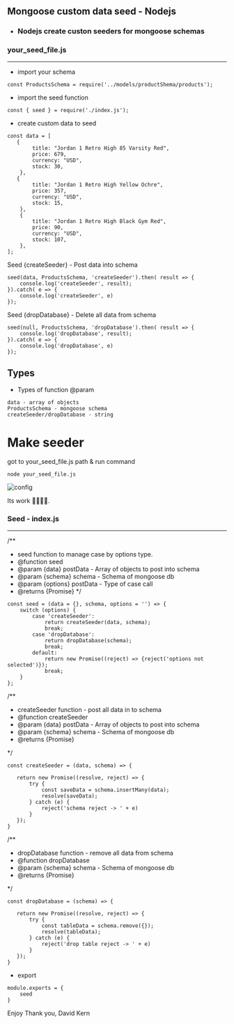 ## Mongoose custom data seed - Nodejs

- ### Nodejs create custon seeders for mongoose schemas

### your_seed_file.js

----------------------------------------------------------------------------------------------

- import your schema

```
const ProductsSchema = require('../models/productShema/products');
```

- import the seed function

```
const { seed } = require('./index.js');
```

- create custom data to seed

```
const data = [
   {
        title: "Jordan 1 Retro High 85 Varsity Red",
        price: 679,
        currency: "USD",
        stock: 30,
    },
   {
        title: "Jordan 1 Retro High Yellow Ochre",
        price: 357,
        currency: "USD",
        stock: 15,
    },
    {
        title: "Jordan 1 Retro High Black Gym Red",
        price: 90,
        currency: "USD",
        stock: 107,
    },
];
```

Seed {createSeeder} - Post data into schema
```
seed(data, ProductsSchema, 'createSeeder').then( result => {
    console.log('createSeeder', result);
}).catch( e => {
    console.log('createSeeder', e)
});
```
Seed {dropDatabase} - Delete all data from schema
```
seed(null, ProductsSchema, 'dropDatabase').then( result => {
    console.log('dropDatabase', result);
}).catch( e => {
    console.log('dropDatabase', e)
});
```

## Types

- Types of function @param

```
data - array of objects
ProductsSchema - mongoose schema
createSeeder/dropDatabase - string
```

# Make seeder

got to your_seed_file.js path & run command 

```
node your_seed_file.js
```

![config](https://www.imageupload.net/upload-image/2020/02/11/Capturebbbbn.png)

Its work 🎉🎉🎉🎉. 


### Seed - index.js

----------------------------------------------------------------------------------------------

/**

 * seed function to manage case by options type.
 * @function seed
 * @param {data} postData - Array of objects to post into schema
 * @param {schema} schema - Schema of mongoose db
 * @param {options} postData - Type of case call
 * @returns {Promise}
 */
```
const seed = (data = {}, schema, options = '') => {
    switch (options) {
        case 'createSeeder':
            return createSeeder(data, schema);
            break;
        case 'dropDatabase':
            return dropDatabase(schema);
            break;
        default:
            return new Promise((reject) => {reject('options not selected')});
            break;
    }
};
```

/**
 * createSeeder function - post all data in to schema
 * @function createSeeder
 * @param {data} postData - Array of objects to post into schema
 * @param {schema} schema - Schema of mongoose db
 * @returns {Promise}
 
 */
 
 ```
 const createSeeder = (data, schema) => {

    return new Promise((resolve, reject) => {
        try {
            const saveData = schema.insertMany(data);
            resolve(saveData);
        } catch (e) {
            reject('schema reject -> ' + e)
        }
    });
}
 ```
 
 /**
 * dropDatabase function - remove all data from schema
 * @function dropDatabase
 * @param {schema} schema - Schema of mongoose db
 * @returns {Promise}
 
 */
 ```
const dropDatabase = (schema) => {

    return new Promise((resolve, reject) => {
        try {
            const tableData = schema.remove({});
            resolve(tableData);
        } catch (e) {
            reject('drop table reject -> ' + e)
        }
    });
}
```

- export 
```
module.exports = {
    seed
}
```

Enjoy Thank you,
David Kern
